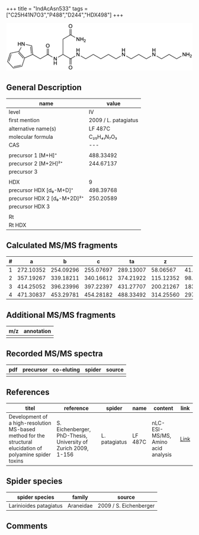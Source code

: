 +++
title = "IndAcAsn533"
tags = ["C25H41N7O3","P488","D244","HDX498"]
+++

![](/img/IndAcAsn533.png)

## General Description

| name                        | value                |
|-----------------------------|----------------------|
| level                       | IV                   |
| first mention               | 2009 / L. patagiatus |
| alternative name(s)         | LF 487C              |
| molecular formula           | C₂₅H₄₁N₇O₃           |
| CAS                         | ---                  |
|                             |                      |
| precursor 1 [M+H]⁺          | 488.33492            |
| precursor 2 [M+2H]²⁺        | 244.67137            |
| precursor 3                 |                      |
|                             |                      |
| HDX                         | 9                    |
| precursor HDX   [d₉-M+D]⁺   | 498.39768            |
| precursor HDX 2 [d₉-M+2D]²⁺ | 250.20589            |
| precursor HDX 3             |                      |
|                             |                      |
| Rt                          |                      |
| Rt HDX                      |                      |

## Calculated MS/MS fragments

| # | a         | b         | c         | ta        | z         | y         | tz        |
|---|-----------|-----------|-----------|-----------|-----------|-----------|-----------|
| 1 | 272.10352 | 254.09296 | 255.07697 | 289.13007 | 58.06567  | 41.03912  | 75.09222  |
| 2 | 357.19267 | 339.18211 | 340.16612 | 374.21922 | 115.12352 | 98.09697  | 132.15007 |
| 3 | 414.25052 | 396.23996 | 397.22397 | 431.27707 | 200.21267 | 183.18612 | 217.23922 |
| 4 | 471.30837 | 453.29781 | 454.28182 | 488.33492 | 314.25560 | 297.22905 | 331.28215 |

## Additional MS/MS fragments

| m/z       | annotation |
|-----------|------------|
|           |            |

## Recorded MS/MS spectra

| pdf | precursor | co-eluting | spider    | source                              |
|-----|-----------|------------|-----------|-------------------------------------|
|     |           |            |           |                                     |

## References

| titel                                                                                                      | reference                                                     | spider        | name    | content                            | link                                                               |
|------------------------------------------------------------------------------------------------------------|---------------------------------------------------------------|---------------|---------|------------------------------------|--------------------------------------------------------------------|
| Development of a high-resolution MS-based method for the structural elucidation of polyamine spider toxins | S. Eichenberger, PhD-Thesis, University of Zurich 2009, 1-156 | L. patagiatus | LF 487C | nLC-ESI-MS/MS, Amino acid analysis | [Link](https://www.zora.uzh.ch/id/eprint/12787/1/Eichenberger.pdf) |

## Spider species

| spider species         | family    | source                 |
|------------------------|-----------|------------------------|
| Larinioides patagiatus | Araneidae | 2009 / S. Eichenberger |

## Comments